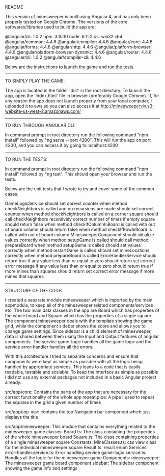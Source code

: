 README

This version of minesweeper is built using Angular 4, and has only been properly tested on Google Chrome. The versions of the core softwares/libraries used to build the app are;

@angular/cli: 1.0.2
npm: 3.10.10
node: 6.11.2
os: win32 x64
@angular/common: 4.4.6
@angular/compiler: 4.4.6
@angular/core: 4.4.6
@angular/forms: 4.4.6
@angular/http: 4.4.6
@angular/platform-browser: 4.4.6
@angular/platform-browser-dynamic: 4.4.6
@angular/router: 4.4.6
@angular/cli: 1.0.2
@angular/compiler-cli: 4.4.6

Below are the instructions to launch the game and run the tests. 

-------------------------------------------------------------------------------------------

TO SIMPLY PLAY THE GAME:

The app is located in the folder 'dist' in the root directory. 
To launch the app, open the 'index.html' file in browser (preferably Google Chrome).
If, for any reason the app does not launch properly from your local computer, I uploaded it to aws so you can also access it at http://minesweeperviv.s3-website-us-west-2.amazonaws.com/

--------------------------------------------------------------------------------------------
TO RUN THROUGH ANGULAR CLI:

In command prompt in root directory run the following command "npm install" followed by "ng serve --port 4200". 
This will run the app on port 4200, and you can access it by going to localhost:4200

--------------------------------------------------------------------------------------------
TO RUN THE TESTS:

In command prompt in root directory run the following command "npm install" followed by "ng test".
This should open your browser and run the tests. 

Below are the unit tests that I wrote to try and cover some of the common cases;

GameLogicService
	should set correct counter when method checkNeightbors is called and no recursions are made
  should set correct counter when method checkNeightbors is called on a corner square
  should call checkNeightbors recursively correct number of times if empty square
  should return false when method checkIfColumnInBoard is called with out of board column
  should return false when method checkIfRowInBoard is called with out of board column
MinesweeperComponent
  should initialize values correctly when method setupGame is called
  should call method prepareBoard when method setupGame is called
  should set values correctly when method restartGame is called
  should set mineLocations correctly when method prepareBoard is called
ErrorHandlerService
  should return true if any value less than or equal to zero
  should return set correct error message if any value less than or equal to zero
  should return true if more mines than squares
  should return set correct error message if more mines that squares	
  
  --------------------------------------------------------------------------------------------
STRUCTURE OF THE CODE:

I created a separate module minesweeper which is imported by the main appmodule, to keep all of the minesweeper related components/services etc.
The two main data classes in the app are Board which has properties of the whole board and Square which has the properties of a single square.
The component minesweeper deals with the template showing the game grid, while the component sidebar shows the score and allows you to change game settings.
Since sidebar is a child element of minesweeper, data is shared between them using the Input and Output features of angular components. 
The service game-logic handles all the game logic and the service error-handler handles all the errors. 

With this architecture I tried to separate concerns and ensure that components were kept as simple as possible with all the logic being handled by 
appropriate services. This leads to a code that is easily readable, testable and scalable. To keep the interface as simple as possible I did not 
use any external packages not included in a basic Angular project already. 

src/app/core: Contains the parts of the app that are necessary for the correct functionality of the whole app
		repeat.pipe: A pipe I used to repeat the squares in the grid a given number of times

src/app/top-nav: contains the top Navigation bar component which just displays the title

src/app/minesweeper: This module that contains everything related to the minesweeper game
	classes:
		Board.ts: The class containing the properties of the whole minesweeper board
		Square.ts: The class containing properties of a single minesweeper square
	Constants:
		MineClasses.ts: css view class for the individual minesweeper square
		Result.ts: result enum
	Services:
		error-handler.service.ts: Error handling service
		game-logic.service.ts: Handles all the logic for the minesweeper game
	Components:
		minesweeper: The minesweeper game board component
		sidebar: The sidebar component showing the game info and settings
